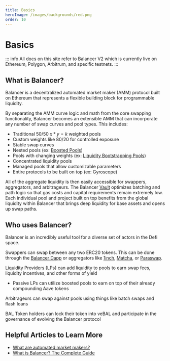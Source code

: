 ```yaml
---
title: Basics
heroImage: /images/backgrounds/red.png
order: 10
---
```


# Basics

::: info
All docs on this site refer to Balancer V2 which is currently live on Ethereum, Polygon, Arbitrum, and specific testnets.
:::

## What is Balancer?

Balancer is a decentralized automated market maker (AMM) protocol built on Ethereum that represents a flexible building block for programmable liquidity.

By separating the AMM curve logic and math from the core swapping functionality, Balancer becomes an extensible AMM that can incorporate any number of swap curves and pool types. This includes:

- Traditional 50/50 $x*y=k$ weighted pools
- Custom weights like 80/20 for controlled exposure
- Stable swap curves
- Nested pools (ex: [Boosted Pools](/concepts/pools/boosted))
- Pools with changing weights (ex: [Liquidity Bootstrapping Pools](/concepts/pools/liquidity-bootstrapping))
- Concentrated liquidity pools
- Managed pools that allow customizable parameters
- Entire protocols to be built on top (ex: Gyroscope)

All of the aggregate liquidity is then easily accessible for swappers, aggregators, and arbitrageurs. The Balancer [Vault](/concepts/vault) optimizes batching and path logic so that gas costs and capital requirements remain extremely low. Each individual pool and project built on top benefits from the global liquidity within Balancer that brings deep liquidity for base assets and opens up swap paths.

## Who uses Balancer?

Balancer is an incredibly useful tool for a diverse set of actors in the Defi space.

Swappers can swap between any two ERC20 tokens. This can be done through the [Balancer Dapp](https://app.balancer.fi/#/ethereum/swap) or aggregators like [1inch](https://app.1inch.io), [Matcha](https://www.matcha.xyz), or [Paraswap](https://app.paraswap.io).

Liquidity Providers (LPs) can add liquidity to pools to earn swap fees, liquidity incentives, and other forms of yield

- Passive LPs can utilize boosted pools to earn on top of their already compounding Aave tokens

Arbitrageurs can swap against pools using things like batch swaps and flash loans

BAL Token holders can lock their token into veBAL and participate in the governance of evolving the Balancer protocol

## Helpful Articles to Learn More

- [What are automated market makers?](https://chain.link/education-hub/what-is-an-automated-market-maker-amm)
- [What is Balancer? The Complete Guide](https://medium.com/balancer-protocol/what-is-balancer-the-complete-guide-762ee230a9d4)
